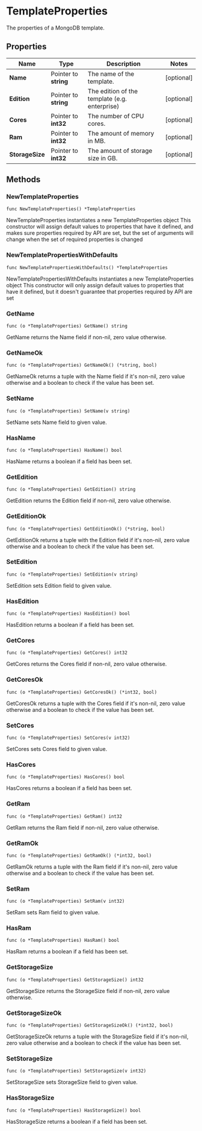 # TemplateProperties

The properties of a MongoDB template.


## Properties

|Name | Type | Description | Notes|
|------------ | ------------- | ------------- | -------------|
|**Name** | Pointer to **string** | The name of the template. | [optional] |
|**Edition** | Pointer to **string** | The edition of the template (e.g. enterprise) | [optional] |
|**Cores** | Pointer to **int32** | The number of CPU cores. | [optional] |
|**Ram** | Pointer to **int32** | The amount of memory in MB. | [optional] |
|**StorageSize** | Pointer to **int32** | The amount of storage size in GB. | [optional] |

## Methods

### NewTemplateProperties

`func NewTemplateProperties() *TemplateProperties`

NewTemplateProperties instantiates a new TemplateProperties object
This constructor will assign default values to properties that have it defined,
and makes sure properties required by API are set, but the set of arguments
will change when the set of required properties is changed

### NewTemplatePropertiesWithDefaults

`func NewTemplatePropertiesWithDefaults() *TemplateProperties`

NewTemplatePropertiesWithDefaults instantiates a new TemplateProperties object
This constructor will only assign default values to properties that have it defined,
but it doesn't guarantee that properties required by API are set

### GetName

`func (o *TemplateProperties) GetName() string`

GetName returns the Name field if non-nil, zero value otherwise.

### GetNameOk

`func (o *TemplateProperties) GetNameOk() (*string, bool)`

GetNameOk returns a tuple with the Name field if it's non-nil, zero value otherwise
and a boolean to check if the value has been set.

### SetName

`func (o *TemplateProperties) SetName(v string)`

SetName sets Name field to given value.

### HasName

`func (o *TemplateProperties) HasName() bool`

HasName returns a boolean if a field has been set.

### GetEdition

`func (o *TemplateProperties) GetEdition() string`

GetEdition returns the Edition field if non-nil, zero value otherwise.

### GetEditionOk

`func (o *TemplateProperties) GetEditionOk() (*string, bool)`

GetEditionOk returns a tuple with the Edition field if it's non-nil, zero value otherwise
and a boolean to check if the value has been set.

### SetEdition

`func (o *TemplateProperties) SetEdition(v string)`

SetEdition sets Edition field to given value.

### HasEdition

`func (o *TemplateProperties) HasEdition() bool`

HasEdition returns a boolean if a field has been set.

### GetCores

`func (o *TemplateProperties) GetCores() int32`

GetCores returns the Cores field if non-nil, zero value otherwise.

### GetCoresOk

`func (o *TemplateProperties) GetCoresOk() (*int32, bool)`

GetCoresOk returns a tuple with the Cores field if it's non-nil, zero value otherwise
and a boolean to check if the value has been set.

### SetCores

`func (o *TemplateProperties) SetCores(v int32)`

SetCores sets Cores field to given value.

### HasCores

`func (o *TemplateProperties) HasCores() bool`

HasCores returns a boolean if a field has been set.

### GetRam

`func (o *TemplateProperties) GetRam() int32`

GetRam returns the Ram field if non-nil, zero value otherwise.

### GetRamOk

`func (o *TemplateProperties) GetRamOk() (*int32, bool)`

GetRamOk returns a tuple with the Ram field if it's non-nil, zero value otherwise
and a boolean to check if the value has been set.

### SetRam

`func (o *TemplateProperties) SetRam(v int32)`

SetRam sets Ram field to given value.

### HasRam

`func (o *TemplateProperties) HasRam() bool`

HasRam returns a boolean if a field has been set.

### GetStorageSize

`func (o *TemplateProperties) GetStorageSize() int32`

GetStorageSize returns the StorageSize field if non-nil, zero value otherwise.

### GetStorageSizeOk

`func (o *TemplateProperties) GetStorageSizeOk() (*int32, bool)`

GetStorageSizeOk returns a tuple with the StorageSize field if it's non-nil, zero value otherwise
and a boolean to check if the value has been set.

### SetStorageSize

`func (o *TemplateProperties) SetStorageSize(v int32)`

SetStorageSize sets StorageSize field to given value.

### HasStorageSize

`func (o *TemplateProperties) HasStorageSize() bool`

HasStorageSize returns a boolean if a field has been set.


